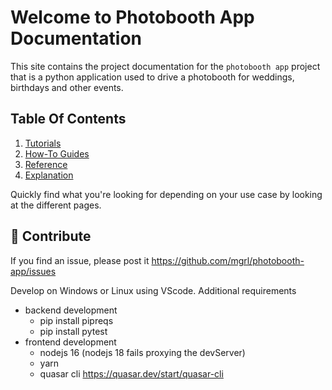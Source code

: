 # Welcome to Photobooth App Documentation

This site contains the project documentation for the
`photobooth app` project that is a python application used to drive
a photobooth for weddings, birthdays and other events.

## Table Of Contents

1. [Tutorials](tutorials.md)
2. [How-To Guides](how-to-guides.md)
3. [Reference](reference.md)
4. [Explanation](explanation.md)

Quickly find what you're looking for depending on
your use case by looking at the different pages.

## 🚀 Contribute

If you find an issue, please post it <https://github.com/mgrl/photobooth-app/issues>

Develop on Windows or Linux using VScode.
Additional requirements

- backend development
  - pip install pipreqs
  - pip install pytest
- frontend development
  - nodejs 16 (nodejs 18 fails proxying the devServer)
  - yarn
  - quasar cli <https://quasar.dev/start/quasar-cli>
